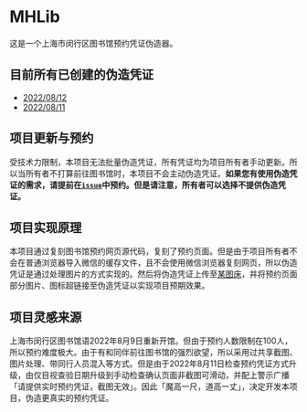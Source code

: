 # MHLib
这是一个上海市闵行区图书馆预约凭证伪造器。

## 目前所有已创建的伪造凭证
- [2022/08/12](https://shitan-677.github.io/MHLib/220812.html "2022年8月12日的伪造预约凭证")
- [2022/08/11](https://shitan-677.github.io/MHLib/%E9%97%B5%E8%A1%8C%E5%8C%BA%E5%9B%BE%E4%B9%A6%E9%A6%860811.html "2022年8月11日的伪造预约凭证")

## 项目更新与预约
受技术力限制，本项目无法批量伪造凭证，所有凭证均为项目所有者手动更新。所以当所有者不打算前往图书馆时，本项目不会主动伪造凭证。**如果您有使用伪造凭证的需求，请提前在[`issue`](https://github.com/ShiTan-677/MHLib/issues "问题")中预约。但是请注意，所有者可以选择不提供伪造凭证。**

## 项目实现原理
本项目通过复刻图书馆预约网页源代码，复刻了预约页面。但是由于项目所有者不会在普通浏览器导入微信的缓存文件，且不会使用微信浏览器复刻网页，所以伪造凭证是通过处理图片的方式实现的。然后将伪造凭证上传至[某图床](https://imgloc.com/ "某免费图片外链网站")，并将预约页面部分图片、图标超链接至伪造凭证以实现项目预期效果。

## 项目灵感来源
上海市闵行区图书馆语2022年8月9日重新开馆。但由于预约人数限制在100人，所以预约难度极大。由于有和同伴前往图书馆的强烈欲望，所以采用过共享截图、图片处理、带同行人员混入等方式。但是由于2022年8月11日检查预约凭证方式升级，由仅目视查验日期升级到手动检查确认页面非截图可滑动，并配上警示广播「请提供实时预约凭证，截图无效」。因此「魔高一尺，道高一丈」，决定开发本项目，伪造更真实的预约凭证。
